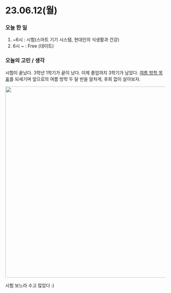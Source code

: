 # 23.06.12(월)

### 오늘 한 일

1. ~6시 : 시험(스마트 기기 시스템, 현대인의 식생활과 건강)
2. 6시 ~ : Free (데이트)

### 오늘의 고민 / 생각

시험이 끝났다. 3학년 1학기가 끝이 났다. 이제 졸업까지 3학기가 남았다. [여름 방학 목표](https://peter-coding.tistory.com/379)를 되세기며 앞으로의 여름 방학 두 달 반을 알차게, 후회 없이 살아보자.

<img src='https://github.com/guesung/guesung/assets/62178788/539da493-7b8e-4c82-8e1d-1c72efae5782' width="600" />

시험 보느라 수고 많았다 :)
